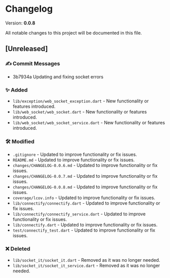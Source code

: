 # Changelog

Version: **0.0.8**

All notable changes to this project will be documented in this file.

## [Unreleased]

### ✍️ Commit Messages

* 3b7934a Updating and fixing socket errors

### ✨ Added

* `lib/exception/web_socket_exception.dart` - New functionality or features introduced.
* `lib/web_socket/web_socket.dart` - New functionality or features introduced.
* `lib/web_socket/web_socket_service.dart` - New functionality or features introduced.

### 🛠️ Modified

* `.gitignore` - Updated to improve functionality or fix issues.
* `README.md` - Updated to improve functionality or fix issues.
* `changes/CHANGELOG-0.0.6.md` - Updated to improve functionality or fix issues.
* `changes/CHANGELOG-0.0.7.md` - Updated to improve functionality or fix issues.
* `changes/CHANGELOG-0.0.8.md` - Updated to improve functionality or fix issues.
* `coverage/lcov.info` - Updated to improve functionality or fix issues.
* `lib/connectify/connectify.dart` - Updated to improve functionality or fix issues.
* `lib/connectify/connectify_service.dart` - Updated to improve functionality or fix issues.
* `lib/connectify.dart` - Updated to improve functionality or fix issues.
* `test/connectify_test.dart` - Updated to improve functionality or fix issues.

### ❌ Deleted

* `lib/socket_it/socket_it.dart` - Removed as it was no longer needed.
* `lib/socket_it/socket_it_service.dart` - Removed as it was no longer needed.
